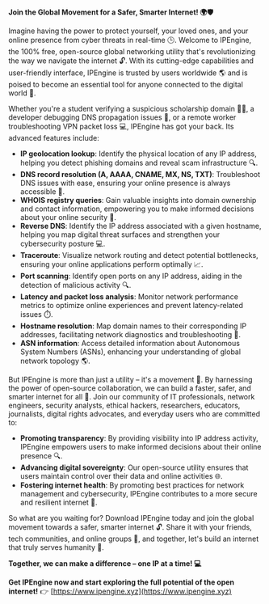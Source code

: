 **Join the Global Movement for a Safer, Smarter Internet! 🌍🛡️**

Imagine having the power to protect yourself, your loved ones, and your online presence from cyber threats in real-time 🕒. Welcome to IPEngine, the 100% free, open-source global networking utility that's revolutionizing the way we navigate the internet 🔓. With its cutting-edge capabilities and user-friendly interface, IPEngine is trusted by users worldwide 🌎 and is poised to become an essential tool for anyone connected to the digital world 📡.

Whether you're a student verifying a suspicious scholarship domain 👨‍🎓, a developer debugging DNS propagation issues 🚀, or a remote worker troubleshooting VPN packet loss 💻, IPEngine has got your back. Its advanced features include:

*   **IP geolocation lookup**: Identify the physical location of any IP address, helping you detect phishing domains and reveal scam infrastructure 🔍.
*   **DNS record resolution (A, AAAA, CNAME, MX, NS, TXT)**: Troubleshoot DNS issues with ease, ensuring your online presence is always accessible 📡.
*   **WHOIS registry queries**: Gain valuable insights into domain ownership and contact information, empowering you to make informed decisions about your online security 🔐.
*   **Reverse DNS**: Identify the IP address associated with a given hostname, helping you map digital threat surfaces and strengthen your cybersecurity posture 💻.
*   **Traceroute**: Visualize network routing and detect potential bottlenecks, ensuring your online applications perform optimally 📈.
*   **Port scanning**: Identify open ports on any IP address, aiding in the detection of malicious activity 🔍.
*   **Latency and packet loss analysis**: Monitor network performance metrics to optimize online experiences and prevent latency-related issues ⏱️.
*   **Hostname resolution**: Map domain names to their corresponding IP addresses, facilitating network diagnostics and troubleshooting 🚀.
*   **ASN information**: Access detailed information about Autonomous System Numbers (ASNs), enhancing your understanding of global network topology 🌎.

But IPEngine is more than just a utility – it's a movement 🌟. By harnessing the power of open-source collaboration, we can build a faster, safer, and smarter internet for all 🚀. Join our community of IT professionals, network engineers, security analysts, ethical hackers, researchers, educators, journalists, digital rights advocates, and everyday users who are committed to:

*   **Promoting transparency**: By providing visibility into IP address activity, IPEngine empowers users to make informed decisions about their online presence 🔍.
*   **Advancing digital sovereignty**: Our open-source utility ensures that users maintain control over their data and online activities 🌐.
*   **Fostering internet health**: By promoting best practices for network management and cybersecurity, IPEngine contributes to a more secure and resilient internet 🚀.

So what are you waiting for? Download IPEngine today and join the global movement towards a safer, smarter internet 🔓. Share it with your friends, tech communities, and online groups 🤝, and together, let's build an internet that truly serves humanity 🌟.

**Together, we can make a difference – one IP at a time! 💻**

**Get IPEngine now and start exploring the full potential of the open internet!** 👉 [https://www.ipengine.xyz](https://www.ipengine.xyz)
